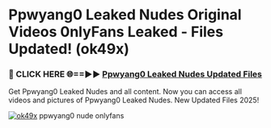 # Ppwyang0 Leaked Nudes Original Videos 0nlyFans Leaked - Files Updated! (ok49x)

<h3>🔴 CLICK HERE 🌐==►► <a href="https://tinyurl.com/yc6ubb5a" rel="nofollow">Ppwyang0 Leaked Nudes Updated Files</a></h3>

Get Ppwyang0 Leaked Nudes and all content. Now you can access all videos and pictures of Ppwyang0 Leaked Nudes. New Updated Files 2025!

[![ok49x](https://i.imgur.com/7eu0CRL.gif)](https://tinyurl.com/yc6ubb5a)
ppwyang0 nude onlyfans